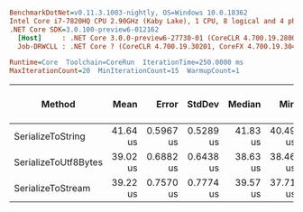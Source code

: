 ``` ini

BenchmarkDotNet=v0.11.3.1003-nightly, OS=Windows 10.0.18362
Intel Core i7-7820HQ CPU 2.90GHz (Kaby Lake), 1 CPU, 8 logical and 4 physical cores
.NET Core SDK=3.0.100-preview6-012162
  [Host]     : .NET Core 3.0.0-preview6-27730-01 (CoreCLR 4.700.19.28001, CoreFX 4.700.19.27908), 64bit RyuJIT
  Job-DRWCLL : .NET Core ? (CoreCLR 4.700.19.30201, CoreFX 4.700.19.30401), 64bit RyuJIT

Runtime=Core  Toolchain=CoreRun  IterationTime=250.0000 ms  
MaxIterationCount=20  MinIterationCount=15  WarmupCount=1  

```
|               Method |     Mean |     Error |    StdDev |   Median |      Min |      Max | Gen 0/1k Op | Gen 1/1k Op | Gen 2/1k Op | Allocated Memory/Op |
|--------------------- |---------:|----------:|----------:|---------:|---------:|---------:|------------:|------------:|------------:|--------------------:|
|    SerializeToString | 41.64 us | 0.5967 us | 0.5289 us | 41.83 us | 40.49 us | 42.28 us |      6.3976 |      0.4921 |           - |             26856 B |
| SerializeToUtf8Bytes | 39.02 us | 0.6882 us | 0.6438 us | 38.63 us | 38.46 us | 40.11 us |      3.1888 |           - |           - |             13656 B |
|    SerializeToStream | 39.22 us | 0.7570 us | 0.7774 us | 39.57 us | 37.71 us | 40.10 us |           - |           - |           - |               464 B |
